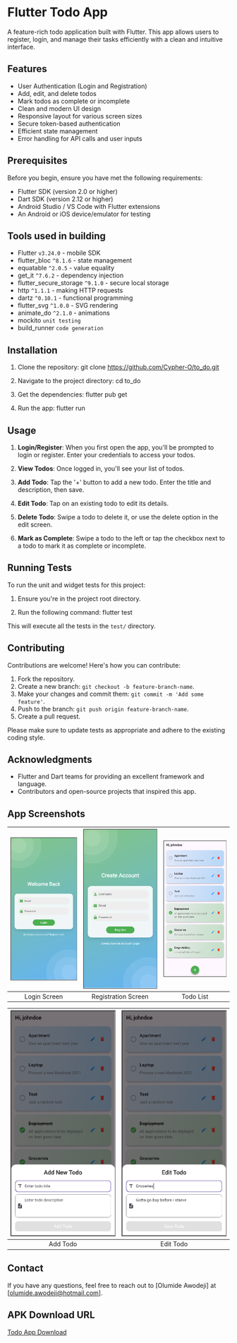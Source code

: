 # Flutter Todo App

A feature-rich todo application built with Flutter. This app allows users to register, login, and manage their tasks efficiently with a clean and intuitive interface.

## Features

- User Authentication (Login and Registration)
- Add, edit, and delete todos
- Mark todos as complete or incomplete
- Clean and modern UI design
- Responsive layout for various screen sizes
- Secure token-based authentication
- Efficient state management
- Error handling for API calls and user inputs

## Prerequisites

Before you begin, ensure you have met the following requirements:

- Flutter SDK (version 2.0 or higher)
- Dart SDK (version 2.12 or higher)
- Android Studio / VS Code with Flutter extensions
- An Android or iOS device/emulator for testing

## Tools used in building

- Flutter `v3.24.0` - mobile SDK
- flutter_bloc `^8.1.6` - state management
- equatable `^2.0.5` - value equality
- get_it `^7.6.2` - dependency injection
- flutter_secure_storage `^9.1.0` - secure local storage
- http `^1.1.1` - making HTTP requests
- dartz `^0.10.1` - functional programming
- flutter_svg `^1.0.0` - SVG rendering
- animate_do `^2.1.0` - animations
- mockito `unit testing`
- build_runner `code generation`

## Installation

1. Clone the repository:
   git clone <https://github.com/Cypher-O/to_do.git>

2. Navigate to the project directory:
   cd to_do

3. Get the dependencies:
   flutter pub get

4. Run the app:
   flutter run

## Usage

1. **Login/Register**: When you first open the app, you'll be prompted to login or register. Enter your credentials to access your todos.

2. **View Todos**: Once logged in, you'll see your list of todos.

3. **Add Todo**: Tap the '+' button to add a new todo. Enter the title and description, then save.

4. **Edit Todo**: Tap on an existing todo to edit its details.

5. **Delete Todo**: Swipe a todo to delete it, or use the delete option in the edit screen.

6. **Mark as Complete**: Swipe a todo to the left or tap the checkbox next to a todo to mark it as complete or incomplete.

## Running Tests

To run the unit and widget tests for this project:

1. Ensure you're in the project root directory.

2. Run the following command:
   flutter test

This will execute all the tests in the `test/` directory.

## Contributing

Contributions are welcome! Here's how you can contribute:

1. Fork the repository.
2. Create a new branch: `git checkout -b feature-branch-name`.
3. Make your changes and commit them: `git commit -m 'Add some feature'`.
4. Push to the branch: `git push origin feature-branch-name`.
5. Create a pull request.

Please make sure to update tests as appropriate and adhere to the existing coding style.

## Acknowledgments

- Flutter and Dart teams for providing an excellent framework and language.
- Contributors and open-source projects that inspired this app.

## App Screenshots

| ![Login Screen](/assets/screenshots/login.png) | ![Registration Screen](/assets/screenshots/register.png) | ![Todo List](/assets/screenshots/todo_list.png) |
|:--:|:--:|:--:|
| Login Screen | Registration Screen | Todo List |

| ![Add Todo](/assets/screenshots/add_todo.png) | ![Edit Todo](/assets/screenshots/edit_todo.png) |
|:--:|:--:|
| Add Todo | Edit Todo |

## Contact

If you have any questions, feel free to reach out to [Olumide Awodeji] at [olumide.awodeji@hotmail.com].

## APK Download URL

[Todo App Download](https://jvec-todo-app.s3.us-east-2.amazonaws.com/Todo.apk)
